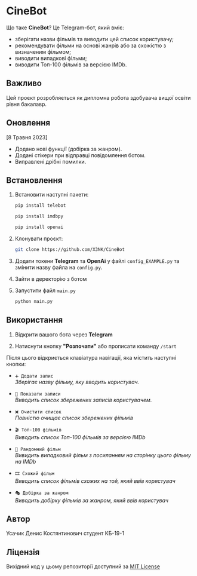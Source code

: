 # CineBot

Що таке **CineBot**? Це Telegram-бот, який вміє: 
- зберігати назви фільмів та виводити цей список користувачу;
- рекомендувати фільми на основі жанрів або за схожістю з визначеним фільмом;
- виводити випадкові фільми;
- виводити Топ-100 фільмів за версією IMDb.

## Важливо

Цей проєкт розробляється як дипломна робота здобувача вищої освіти рівня бакалавр.

## Оновлення

[8 Травня 2023] 
- Додано нові функції (добірка за жанром). 
- Додані стікери при відправці повідомлення ботом. 
- Виправлені дрібні помилки.

## Встановлення

1. Встановити наступні пакети:

    ```bash
    pip install telebot
    ```
    ```bash
    pip install imdbpy
    ```
    ```bash
    pip install openai
    ```

2. Клонувати проєкт:

    ```bash
    git clone https://github.com/X3NK/CineBot
    ```

3. Додати токени **Telegram** та **OpenAi** у файлі `config_EXAMPLE.py` та змінити назву файла на `config.py`.

4. Зайти в деректорію з ботом

5. Запустити файл `main.py`

    ```bash
    python main.py
    ```

## Використання

1. Відкрити вашого бота через **Telegram**

2. Натиснути кнопку **"Розпочати"** або прописати команду `/start`

Після цього відкриється клавіатура навігації, яка містить наступні кнопки:

- `➕ Додати запис` \
*Зберігає назву фільму, яку вводить користувач.*

- `📄 Показати записи` \
*Виводить список збережених записів користувачем.*

- `❌ Очистити список` \
*Повністю очищає список збережених фільмів*

- `🎬 Топ-100 фільмів` \
*Виводить список Топ-100 фільмів за версією IMDb*

- `🎲 Рандомний фільм` \
*Вивидить випадковий фільм з посиланням на сторінку цього фільму на IMDb*

- `🎞 Схожий фільм` \
*Виводить список фільмів схожих на той, який ввів користувач*

- `🎭 Добірка за жанром` \
*Виводить добірку фільмів за жанром, який ввів користувач*

## Автор

Усачик Денис Костянтинович
студент КБ-19-1

## Ліцензія

Вихідний код у цьому репозиторії доступний за [MIT License](LICENSE.md)

